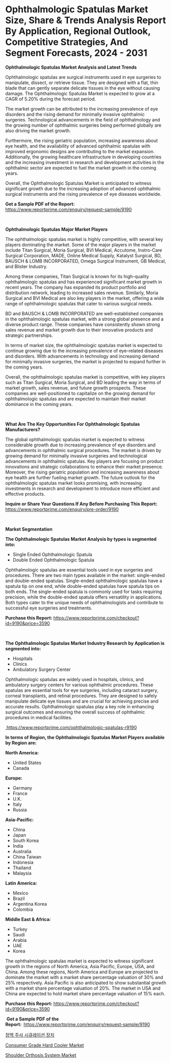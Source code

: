<p><h1>Ophthalmologic Spatulas Market Size, Share & Trends Analysis Report By Application, Regional Outlook, Competitive Strategies, And Segment Forecasts, 2024 - 2031</h1></p><p><strong>Ophthalmologic Spatulas Market Analysis and Latest Trends</strong></p>
<p><p>Ophthalmologic spatulas are surgical instruments used in eye surgeries to manipulate, dissect, or retrieve tissue. They are designed with a flat, thin blade that can gently separate delicate tissues in the eye without causing damage. The Ophthalmologic Spatulas Market is expected to grow at a CAGR of 5.20% during the forecast period. </p><p>The market growth can be attributed to the increasing prevalence of eye disorders and the rising demand for minimally invasive ophthalmic surgeries. Technological advancements in the field of ophthalmology and the growing number of ophthalmic surgeries being performed globally are also driving the market growth.</p><p>Furthermore, the rising geriatric population, increasing awareness about eye health, and the availability of advanced ophthalmic spatulas with improved ergonomic designs are contributing to the market expansion. Additionally, the growing healthcare infrastructure in developing countries and the increasing investment in research and development activities in the ophthalmic sector are expected to fuel the market growth in the coming years.</p><p>Overall, the Ophthalmologic Spatulas Market is anticipated to witness significant growth due to the increasing adoption of advanced ophthalmic surgical instruments and the rising prevalence of eye diseases worldwide.</p></p>
<p><strong>Get a Sample PDF of the Report:&nbsp;</strong> <a href="https://www.reportprime.com/enquiry/request-sample/9190">https://www.reportprime.com/enquiry/request-sample/9190</a></p>
<p>&nbsp;</p>
<p><strong>Ophthalmologic Spatulas Major Market Players</strong></p>
<p><p>The ophthalmologic spatulas market is highly competitive, with several key players dominating the market. Some of the major players in the market include Titan Surgical, Moria Surgical, BVI Medical, Accutome, Instro-Care Surgical Corporation, MADE, Online Medical Supply, Katalyst Surgical, BD, BAUSCH & LOMB INCORPORATED, Omega Surgical Instrument, GB Medical, and Blister Industry.</p><p>Among these companies, Titan Surgical is known for its high-quality ophthalmologic spatulas and has experienced significant market growth in recent years. The company has expanded its product portfolio and distribution network, leading to increased sales revenue. Similarly, Moria Surgical and BVI Medical are also key players in the market, offering a wide range of ophthalmologic spatulas that cater to various surgical needs.</p><p>BD and BAUSCH & LOMB INCORPORATED are well-established companies in the ophthalmologic spatulas market, with a strong global presence and a diverse product range. These companies have consistently shown strong sales revenue and market growth due to their innovative products and strategic partnerships.</p><p>In terms of market size, the ophthalmologic spatulas market is expected to continue growing due to the increasing prevalence of eye-related diseases and disorders. With advancements in technology and increasing demand for minimally invasive surgeries, the market is projected to expand further in the coming years.</p><p>Overall, the ophthalmologic spatulas market is competitive, with key players such as Titan Surgical, Moria Surgical, and BD leading the way in terms of market growth, sales revenue, and future growth prospects. These companies are well-positioned to capitalize on the growing demand for ophthalmologic spatulas and are expected to maintain their market dominance in the coming years.</p></p>
<p>&nbsp;</p>
<p><strong>What Are The Key Opportunities For Ophthalmologic Spatulas Manufacturers?</strong></p>
<p><p>The global ophthalmologic spatulas market is expected to witness considerable growth due to increasing prevalence of eye disorders and advancements in ophthalmic surgical procedures. The market is driven by growing demand for minimally invasive surgeries and technological advancements in ophthalmic spatulas. Key players are focusing on product innovations and strategic collaborations to enhance their market presence. Moreover, the rising geriatric population and increasing awareness about eye health are further fueling market growth. The future outlook for the ophthalmologic spatulas market looks promising, with increasing investments in research and development to introduce more efficient and effective products.</p></p>
<p><strong>Inquire or Share Your Questions If Any Before Purchasing This Report:</strong> <a href="https://www.reportprime.com/enquiry/pre-order/9190">https://www.reportprime.com/enquiry/pre-order/9190</a></p>
<p>&nbsp;</p>
<p><strong>Market Segmentation</strong></p>
<p><strong>The Ophthalmologic Spatulas Market Analysis by types is segmented into:</strong></p>
<p><ul><li>Single Ended Ophthalmologic Spatula</li><li>Double Ended Ophthalmologic Spatula</li></ul></p>
<p><p>Ophthalmologic spatulas are essential tools used in eye surgeries and procedures. There are two main types available in the market: single-ended and double-ended spatulas. Single-ended ophthalmologic spatulas have a spatula tip on one end, while double-ended spatulas have spatula tips on both ends. The single-ended spatula is commonly used for tasks requiring precision, while the double-ended spatula offers versatility in applications. Both types cater to the unique needs of ophthalmologists and contribute to successful eye surgeries and treatments.</p></p>
<p><strong>Purchase this Report:&nbsp;</strong><a href="https://www.reportprime.com/checkout?id=9190&price=3590">https://www.reportprime.com/checkout?id=9190&price=3590</a></p>
<p>&nbsp;</p>
<p><strong>The Ophthalmologic Spatulas Market Industry Research by Application is segmented into:</strong></p>
<p><ul><li>Hospitals</li><li>Clinics</li><li>Ambulatory Surgery Center</li></ul></p>
<p><p>Ophthalmologic spatulas are widely used in hospitals, clinics, and ambulatory surgery centers for various ophthalmic procedures. These spatulas are essential tools for eye surgeries, including cataract surgery, corneal transplants, and retinal procedures. They are designed to safely manipulate delicate eye tissues and are crucial for achieving precise and accurate results. Ophthalmologic spatulas play a key role in enhancing surgical outcomes and ensuring the overall success of ophthalmic procedures in medical facilities.</p></p>
<p><a href="https://www.reportprime.com/ophthalmologic-spatulas-r9190">&nbsp;https://www.reportprime.com/ophthalmologic-spatulas-r9190</a></p>
<p><strong>In terms of Region, the Ophthalmologic Spatulas Market Players available by Region are:</strong></p>
<p>
    <p> <strong> North America: </strong>
        <ul>
            <li>United States</li>
            <li>Canada</li>
        </ul>
        </p> 
    <p> <strong> Europe: </strong>
        <ul>
            <li>Germany</li>
            <li>France</li>
            <li>U.K.</li>
            <li>Italy</li>
            <li>Russia</li>
        </ul>
        </p> 
    <p> <strong> Asia-Pacific: </strong>
        <ul>
            <li>China</li>
            <li>Japan</li>
            <li>South Korea</li>
            <li>India</li>
            <li>Australia</li>
            <li>China Taiwan</li>
            <li>Indonesia</li>
            <li>Thailand</li>
            <li>Malaysia</li>
        </ul>
        </p> 
    <p> <strong> Latin America: </strong>
        <ul>
            <li>Mexico</li>
            <li>Brazil</li>
            <li>Argentina Korea</li>
            <li>Colombia</li>
        </ul>
        </p> 
    <p> <strong> Middle East & Africa: </strong>
        <ul>
            <li>Turkey</li>
            <li>Saudi</li>
            <li>Arabia</li>
            <li>UAE</li>
            <li>Korea</li>
        </ul>
    </p>
    </p>
<p><p>The ophthalmologic spatulas market is expected to witness significant growth in the regions of North America, Asia Pacific, Europe, USA, and China. Among these regions, North America and Europe are projected to dominate the market with a market share percentage valuation of 30% and 25% respectively. Asia Pacific is also anticipated to show substantial growth with a market share percentage valuation of 20%. The market in USA and China are expected to hold market share percentage valuation of 15% each.</p></p>
<p><strong>Purchase this Report: </strong><a href="https://www.reportprime.com/checkout?id=9190&price=3590">https://www.reportprime.com/checkout?id=9190&price=3590</a></p>
<p>&nbsp;<strong>Get a Sample PDF of the Report:&nbsp;&nbsp;</strong><a href="https://www.reportprime.com/enquiry/request-sample/9190">https://www.reportprime.com/enquiry/request-sample/9190</a></p>
<p><strong></strong></p>
<p><p><a href="https://github.com/mpodehpw07370073/Market-Research-Report-List-3/blob/main/3867209101136.md">정맥 주사 시큐레이션 장치</a></p><p><a href="https://medium.com/@clairhane1992/consumer-grade-hard-cooler-market-overview-global-market-trends-and-future-prospects-from-2024-to-cf9269be897f">Consumer Grade Hard Cooler Market</a></p><p><a href="https://medium.com/@amyjacobi/global-shoulder-orthosis-system-market-size-share-analysis-by-product-type-by-application-by-5330ae7a8afb">Shoulder Orthosis System Market</a></p></p>